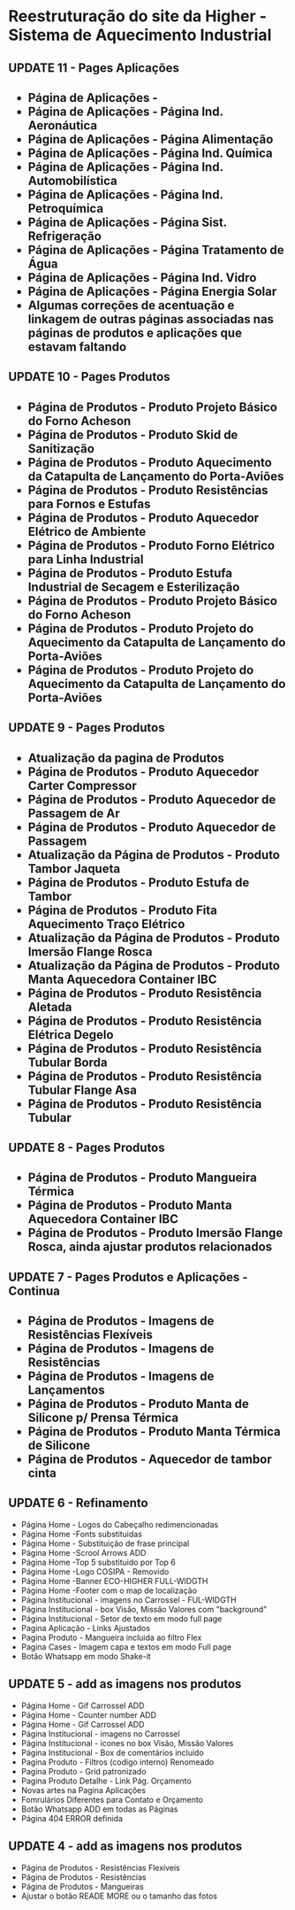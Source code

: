 <h1>Reestruturação do site da Higher - Sistema de Aquecimento Industrial</h1>

<h2>UPDATE 11 - Pages Aplicações<h2>
<ul>
  <li>Página de Aplicações - </li>
  <li>Página de Aplicações - Página Ind. Aeronáutica</li>
  <li>Página de Aplicações - Página Alimentação</li>
  <li>Página de Aplicações - Página Ind. Química</li>
  <li>Página de Aplicações - Página Ind. Automobilística</li>
  <li>Página de Aplicações - Página Ind. Petroquímica</li>
  <li>Página de Aplicações - Página Sist. Refrigeração</li>
  <li>Página de Aplicações - Página Tratamento de Água</li>
  <li>Página de Aplicações - Página Ind. Vidro</li>
  <li>Página de Aplicações - Página Energia Solar</li>
  <li> Algumas correções de acentuação e linkagem de outras páginas associadas nas páginas de produtos e aplicações que estavam faltando</li>
</ul>

<h2>UPDATE 10 - Pages Produtos<h2>
<ul>
  <li>Página de Produtos - Produto Projeto Básico do Forno Acheson</li>
  <li>Página de Produtos - Produto Skid de Sanitização</li>
  <li>Página de Produtos - Produto Aquecimento da Catapulta de Lançamento do Porta-Aviões</li>
  <li>Página de Produtos - Produto Resistências para Fornos e Estufas</li>
  <li>Página de Produtos - Produto Aquecedor Elétrico de Ambiente</li>
  <li>Página de Produtos - Produto Forno Elétrico para Linha Industrial</li>
  <li>Página de Produtos - Produto Estufa Industrial de Secagem e Esterilização</li>
  <li>Página de Produtos - Produto Projeto Básico do Forno Acheson</li>
  <li>Página de Produtos - Produto Projeto do Aquecimento da Catapulta de Lançamento do Porta-Aviões</li>
  <li>Página de Produtos - Produto Projeto do Aquecimento da Catapulta de Lançamento do Porta-Aviões</li>
</ul>

<h2>UPDATE 9 - Pages Produtos<h2>
<ul>
  <li>Atualização da pagina de Produtos</li>
  <li>Página de Produtos - Produto Aquecedor Carter Compressor</li>
  <li>Página de Produtos - Produto Aquecedor de Passagem de Ar</li>
  <li>Página de Produtos - Produto Aquecedor de Passagem</li>
  <li>Atualização da Página de Produtos - Produto Tambor Jaqueta</li>
  <li>Página de Produtos - Produto Estufa de Tambor</li>
  <li>Página de Produtos - Produto Fita Aquecimento Traço Elétrico</li>
  <li>Atualização da Página de Produtos - Produto Imersão Flange Rosca</li>
  <li>Atualização da Página de Produtos - Produto Manta Aquecedora Container IBC</li>
  <li>Página de Produtos - Produto Resistência Aletada</li>
  <li>Página de Produtos - Produto Resistência Elétrica Degelo</li>
  <li>Página de Produtos - Produto Resistência Tubular Borda</li>
  <li>Página de Produtos - Produto Resistência Tubular Flange Asa</li>
  <li>Página de Produtos - Produto Resistência Tubular</li>
</ul>

<h2>UPDATE 8 - Pages Produtos<h2>
<ul>
  <li>Página de Produtos - Produto Mangueira Térmica</li>
  <li>Página de Produtos - Produto Manta Aquecedora Container IBC</li>
  <li>Página de Produtos - Produto Imersão Flange Rosca, ainda ajustar produtos relacionados</li>
</ul>

<h2>UPDATE 7 - Pages Produtos e Aplicações - Continua<h2>
<ul>
  <li>Página de Produtos - Imagens de Resistências Flexíveis</li>
  <li>Página de Produtos - Imagens de Resistências </li>
  <li>Página de Produtos - Imagens de Lançamentos</li>
  <li>Página de Produtos - Produto Manta de Silicone p/ Prensa Térmica</li>
  <li>Página de Produtos - Produto Manta Térmica de Silicone</li>
  <li>Página de Produtos - Aquecedor de tambor cinta</li>
</ul>

<h2> UPDATE 6 - Refinamento</h2>
<ul>
  <li>Página Home - Logos do Cabeçalho redimencionadas </li> 
  <li>Página Home -Fonts substituidas </li> 
  <li>Página Home - Substituição de frase principal</li> 
  <li>Página Home -Scrool Arrows ADD</li> 
  <li>Página Home -Top 5 substituido por Top 6</li>
  <li>Página Home -Logo COSIPA - Removido</li>
  <li>Página Home -Banner ECO-HIGHER FULL-WIDGTH</li>
  <li>Página Home -Footer com o map de localização</li>
  <li>Página Institucional - imagens no Carrossel - FUL-WIDGTH</li>
  <li>Página Institucional - box Visão, Missão Valores com "background"</li>
  <li>Página Institucional - Setor de texto em modo full page</li>
  <li>Pagina Aplicação - Links Ajustados</li>
  <li>Pagina Produto - Mangueira incluida ao filtro Flex</li>
  <li>Pagina Cases - Imagem capa e textos em modo Full page</li>
  <li>Botão Whatsapp em modo Shake-it</li>
</ul>

<h2> UPDATE 5 - add as imagens nos produtos</h2>
<ul>
  <li>Página Home - Gif Carrossel ADD</li> 
  <li>Página Home - Counter number ADD </li> 
  <li>Página Home - Gif Carrossel ADD</li> 
  <li>Página Institucional - imagens no Carrossel</li>
  <li>Página Institucional - icones no box Visão, Missão Valores</li>
  <li>Página Institucional - Box de comentários incluido</li>
  <li>Pagina Produto - Filtros (codigo interno) Renomeado</li>
  <li>Pagina Produto - Grid patronizado</li>
  <li>Pagina Produto Detalhe - Link Pág. Orçamento</li>
  <li>Novas artes na Pagina Aplicações</li>
  <li>Fomrulários Diferentes para Contato e Orçamento</li>
  <li>Botão Whatsapp ADD em todas as Páginas</li>
  <li> Página 404 ERROR definida</li>
</ul>
  
<h2> UPDATE 4 - add as imagens nos produtos</h2>
<ul>
  <li>Página de Produtos - Resistências Flexíveis</li>
  <li>Página de Produtos - Resistências</li>
  <li>Página de Produtos - Mangueiras</li>
  <li>Ajustar o botão READE MORE ou o tamanho das fotos</li>
</ul>
